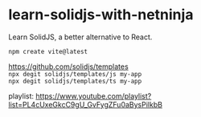 # learn-solidjs-with-netninja
Learn SolidJS, a better alternative to React.  
  
```npm create vite@latest```  
  
https://github.com/solidjs/templates  
```npx degit solidjs/templates/js my-app```  
```npx degit solidjs/templates/ts my-app```  
  
playlist: https://www.youtube.com/playlist?list=PL4cUxeGkcC9gU_GvFygZFu0aBysPilkbB